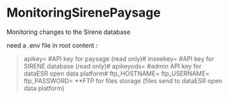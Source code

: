 # MonitoringSirenePaysage
Monitoring changes to the Sirene database

need a .env file in root
content :
>apikey= #API key for paysage (read only)#
>inseekey= #API key for SIRENE database (read only)#
>apikeyods= #admin API key for dataESR open data platform#
>ftp_HOSTNAME= 
>ftp_USERNAME= 
>ftp_PASSWORD= 
**FTP for files storage (files send to dataESR open data platform)